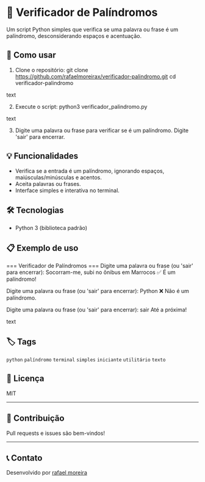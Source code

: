 # 🔁 Verificador de Palíndromos

Um script Python simples que verifica se uma palavra ou frase é um palíndromo, desconsiderando espaços e acentuação.

## 🚀 Como usar

1. Clone o repositório:
git clone https://github.com/rafaelmoreirax/verificador-palindromo.git
cd verificador-palindromo

text

2. Execute o script:
python3 verificador_palindromo.py

text

3. Digite uma palavra ou frase para verificar se é um palíndromo. Digite 'sair' para encerrar.

## 💡 Funcionalidades

- Verifica se a entrada é um palíndromo, ignorando espaços, maiúsculas/minúsculas e acentos.
- Aceita palavras ou frases.
- Interface simples e interativa no terminal.

## 🛠️ Tecnologias

- Python 3 (biblioteca padrão)

## 📋 Exemplo de uso

=== Verificador de Palíndromos ===
Digite uma palavra ou frase (ou 'sair' para encerrar): Socorram-me, subi no ônibus em Marrocos
✅ É um palíndromo!

Digite uma palavra ou frase (ou 'sair' para encerrar): Python
❌ Não é um palíndromo.

Digite uma palavra ou frase (ou 'sair' para encerrar): sair
Até a próxima!

text

## 🏷️ Tags

`python` `palíndromo` `terminal` `simples` `iniciante` `utilitário` `texto`

## 📜 Licença

MIT

---

## 🤝 Contribuição

Pull requests e issues são bem-vindos!

---

## 📞 Contato

Desenvolvido por [rafael moreira](https://github.com/rafaelmoreirax)
